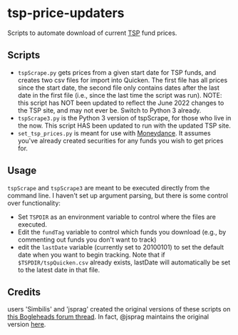 # tsp-price-updaters
Scripts to automate download of current [TSP](https://www.tsp.gov) fund prices.

## Scripts
* `tspScrape.py` gets prices from a given start date for TSP funds, and creates two csv files for import into Quicken. The first file has all prices since the start date, the second file only contains dates after the last date in the first file (i.e., since the last time the script was run). NOTE: this script has NOT been updated to reflect the June 2022 changes to the TSP site, and may not ever be. Switch to Python 3 already.
* `tspScrape3.py` is the Python 3 version of tspScrape, for those who live in the now. This script HAS been updated to run with the updated TSP site.
* `set_tsp_prices.py` is meant for use with [Moneydance](https://infinitekind.com/moneydance). It assumes you've already created securities for any funds you wish to get prices for.

## Usage
`tspScrape` and `tspScrape3` are meant to be executed directly from the command line. I haven't set up argument parsing, but there is some control over functionality: 

* Set `TSPDIR` as an environment variable to control where the files are executed.
* Edit the `fundTag` variable to control which funds you download (e.g., by commenting out funds you don't want to track)
* edit the `lastDate` variable (currently set to 20100101) to set the default date when you want to begin tracking. Note that if `$TSPDIR/tspQuicken.csv` already exists, lastDate will automatically be set to the latest date in that file.

## Credits
users 'Simbilis' and 'jsprag' created the original versions of these scripts on [this Bogleheads forum thread](https://www.bogleheads.org/forum/viewtopic.php?f=1&t=108388). In fact, @jsprag maintains the original version [here](https://github.com/jsprag/TSP-Scrape).

